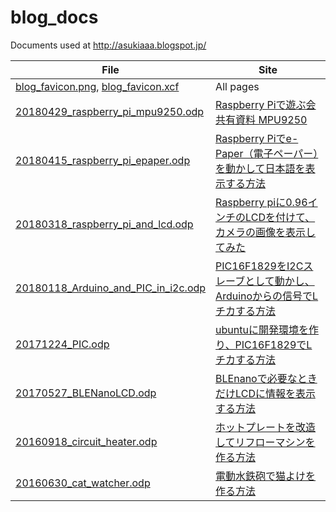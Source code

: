 # blog_docs
Documents used at http://asukiaaa.blogspot.jp/

File | Site
---- | ----
[blog_favicon.png](./blog_favicon.png), [blog_favicon.xcf](./blog_favicon.xcf) | All pages
[20180429_raspberry_pi_mpu9250.odp](./20180429_raspberry_pi_mpu9250.odp) | [Raspberry Piで遊ぶ会 共有資料 MPU9250](http://asukiaaa.blogspot.com/2018/04/raspberry-pi-mpu9250.html)
[20180415_raspberry_pi_epaper.odp](./20180415_raspberry_pi_epaper.odp) | [Raspberry Piでe-Paper（電子ペーパー）を動かして日本語を表示する方法](http://asukiaaa.blogspot.com/2018/04/raspberry-pie-paper.html)
[20180318_raspberry_pi_and_lcd.odp](./20180318_raspberry_pi_and_lcd.odp) | [Raspberry piに0.96インチのLCDを付けて、カメラの画像を表示してみた](http://asukiaaa.blogspot.com/2018/03/raspberry-pi096lcd.html)
[20180118_Arduino_and_PIC_in_i2c.odp](20180118_Arduino_and_PIC_in_i2c.odp) | [PIC16F1829をI2Cスレーブとして動かし、Arduinoからの信号でLチカする方法](http://asukiaaa.blogspot.jp/2018/01/pic16f1829i2carduinol.html)
[20171224_PIC.odp](./20171224_PIC.odp) | [ubuntuに開発環境を作り、PIC16F1829でLチカする方法](http://asukiaaa.blogspot.jp/2017/12/ubuntupic16f1829l.html)
[20170527_BLENanoLCD.odp](./20170527_BLENanoLCD.odp) | [BLEnanoで必要なときだけLCDに情報を表示する方法](http://asukiaaa.blogspot.jp/2017/05/blenanolcd.html)
[20160918_circuit_heater.odp](./20160918_circuit_heater.odp) | [ホットプレートを改造してリフローマシンを作る方法](http://asukiaaa.blogspot.com/2016/09/blog-post.html)
[20160630_cat_watcher.odp](./20160630_cat_watcher.odp) | [電動水鉄砲で猫よけを作る方法](http://asukiaaa.blogspot.com/2016/06/blog-post_30.html)
